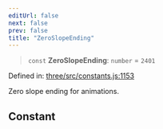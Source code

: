 ```yaml
---
editUrl: false
next: false
prev: false
title: "ZeroSlopeEnding"
---
```


> `const` **ZeroSlopeEnding**: `number` = `2401`

Defined in: [three/src/constants.js:1153](https://github.com/DefinitelyMaybe/three-i18n/blob/fa57b79433d1c349ffb23a78727299c8d4190136/three/src/constants.js#L1153)

Zero slope ending for animations.

## Constant
